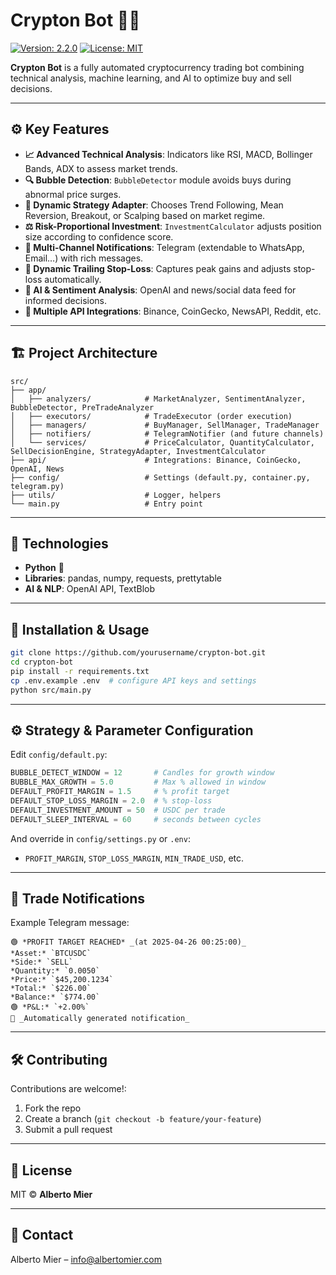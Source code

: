 # Crypton Bot 🚀🤖

[![Version: 2.2.0](https://img.shields.io/badge/Version-2.2.0-blue.svg)](./README_EN.md)  [![License: MIT](https://img.shields.io/badge/License-MIT-yellow.svg)](./LICENSE)

**Crypton Bot** is a fully automated cryptocurrency trading bot combining technical analysis, machine learning, and AI to optimize buy and sell decisions.

---

## ⚙️ Key Features

- **📈 Advanced Technical Analysis**: Indicators like RSI, MACD, Bollinger Bands, ADX to assess market trends.
- **🔍 Bubble Detection**: `BubbleDetector` module avoids buys during abnormal price surges.
- **🔄 Dynamic Strategy Adapter**: Chooses Trend Following, Mean Reversion, Breakout, or Scalping based on market regime.
- **⚖️ Risk-Proportional Investment**: `InvestmentCalculator` adjusts position size according to confidence score.
- **🔔 Multi-Channel Notifications**: Telegram (extendable to WhatsApp, Email…) with rich messages.
- **🛑 Dynamic Trailing Stop-Loss**: Captures peak gains and adjusts stop-loss automatically.
- **🤖 AI & Sentiment Analysis**: OpenAI and news/social data feed for informed decisions.
- **🔗 Multiple API Integrations**: Binance, CoinGecko, NewsAPI, Reddit, etc.

---

## 🏗️ Project Architecture

```
src/
├── app/
│   ├── analyzers/            # MarketAnalyzer, SentimentAnalyzer, BubbleDetector, PreTradeAnalyzer
│   ├── executors/            # TradeExecutor (order execution)
│   ├── managers/             # BuyManager, SellManager, TradeManager
│   ├── notifiers/            # TelegramNotifier (and future channels)
│   └── services/             # PriceCalculator, QuantityCalculator, SellDecisionEngine, StrategyAdapter, InvestmentCalculator
├── api/                      # Integrations: Binance, CoinGecko, OpenAI, News
├── config/                   # Settings (default.py, container.py, telegram.py)
├── utils/                    # Logger, helpers
└── main.py                   # Entry point
```

---

## 📌 Technologies

- **Python** 🐍
- **Libraries**: pandas, numpy, requests, prettytable
- **AI & NLP**: OpenAI API, TextBlob

---

## 🚀 Installation & Usage

```bash
git clone https://github.com/yourusername/crypton-bot.git
cd crypton-bot
pip install -r requirements.txt
cp .env.example .env  # configure API keys and settings
python src/main.py
```

---

## ⚙️ Strategy & Parameter Configuration

Edit `config/default.py`:
```python
BUBBLE_DETECT_WINDOW = 12       # Candles for growth window
BUBBLE_MAX_GROWTH = 5.0         # Max % allowed in window
DEFAULT_PROFIT_MARGIN = 1.5     # % profit target
DEFAULT_STOP_LOSS_MARGIN = 2.0  # % stop-loss
DEFAULT_INVESTMENT_AMOUNT = 50  # USDC per trade
DEFAULT_SLEEP_INTERVAL = 60     # seconds between cycles
```
And override in `config/settings.py` or `.env`:
- `PROFIT_MARGIN`, `STOP_LOSS_MARGIN`, `MIN_TRADE_USD`, etc.

---

## 📢 Trade Notifications

Example Telegram message:
```
🟢 *PROFIT TARGET REACHED* _(at 2025-04-26 00:25:00)_
*Asset:* `BTCUSDC`
*Side:* `SELL`
*Quantity:* `0.0050`
*Price:* `$45,200.1234`
*Total:* `$226.00`
*Balance:* `$774.00`
🟢 *P&L:* `+2.00%`
🔔 _Automatically generated notification_
```

---

## 🛠️ Contributing

Contributions are welcome!:
1. Fork the repo
2. Create a branch (`git checkout -b feature/your-feature`)
3. Submit a pull request

---

## 📜 License

MIT © **Alberto Mier**

---

## 📧 Contact

Alberto Mier – [info@albertomier.com](mailto:info@albertomier.com)
